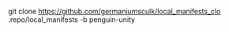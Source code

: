 git clone https://github.com/germaniumsculk/local_manifests_clo .repo/local_manifests -b penguin-unity
